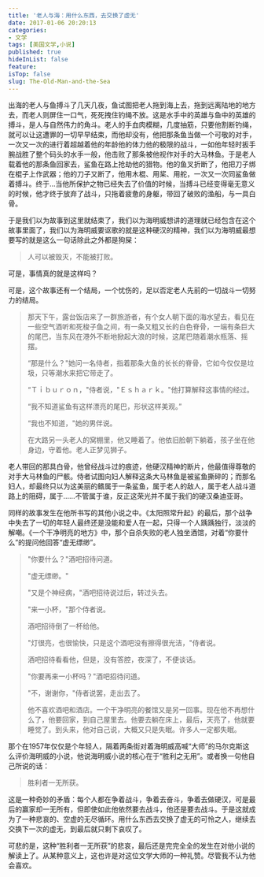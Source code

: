 ```yaml
---
title: '老人与海：用什么东西，去交换了虚无'
date: 2017-01-06 20:20:13
categories:
- 文学
tags: [美国文学,小说]
published: true
hideInList: false
feature: 
isTop: false
slug: The-Old-Man-and-the-Sea
---
```

  出海的老人与鱼搏斗了几天几夜，鱼试图把老人拖到海上去，拖到远离陆地的地方去，而老人则屏住一口气，死死拽住钓绳不放。这是水手中的英雄与鱼中的英雄的搏斗，是人与自然伟力的角斗。老人的手血肉模糊，几度抽筋，只要他割断钓绳，就可以让这遭罪的一切早早结束，而他却没有，他把那条鱼当做一个可敬的对手，一次又一次的进行着超越着他的年龄他的体力他的极限的战斗，一如他年轻时扳手腕战胜了整个码头的水手一般，他击败了那条被他视作对手的大马林鱼。于是老人载着他的那条鱼回家去，鲨鱼在路上抢劫他的猎物。他的鱼叉折断了，他把刀子绑在棍子上作武器；他的刀子又断了，他用木棍、用桨、用舵，一次又一次同鲨鱼做着搏斗。终于…当他所保护之物已经失去了价值的时候，当搏斗已经变得毫无意义的时候，他才终于放弃了战斗，只拖着疲惫的身躯，带回了破败的渔船，与一具白骨。 

  于是我们以为故事到这里就结束了，我们以为海明威想讲的道理就已经包含在这个故事里面了，我们以为海明威要讴歌的就是这种硬汉的精神，我们以为海明威最想要写的就是这么一句话除此之外都是狗屎：

> 人可以被毁灭，不能被打败。

  可是，事情真的就是这样吗？

  可是，这个故事还有一个结局，一个忧伤的，足以否定老人先前的一切战斗一切努力的结局。

> 那天下午，露台饭店来了一群旅游者，有个女人朝下面的海水望去，看见在一些空气酒听和死梭子鱼之间，有一条又粗又长的白色脊骨，一端有条巨大的尾巴，当东风在港外不断地掀起大浪的时候，这尾巴随着潮水瓶落、摇摆。
>
> “那是什么？"她问一名侍者，指着那条大鱼的长长的脊骨，它如今仅仅是垃圾，只等潮水来把它带走了。
>
> “Ｔｉｂｕｒｏｎ，"侍者说，"Ｅｓｈａｒｋ。"他打算解释这事情的经过。
>
> “我不知道鲨鱼有这样漂亮的尾巴，形状这样美观。”
>
> “我也不知道，"她的男伴说。
>
> 在大路另一头老人的窝棚里，他又睡着了。他依旧脸朝下躺着，孩子坐在他身边，守着他。老人正梦见狮子。

  老人带回的那具白骨，他曾经战斗过的痕迹，他硬汉精神的断片，他最值得尊敬的对手大马林鱼的尸骸。侍者试图向妇人解释这条大马林鱼是被鲨鱼撕碎的；而那名妇人，却最终只以为这美丽的鳍属于一条鲨鱼，属于老人的敌人，属于老人战斗道路上的阻碍，属于……不管属于谁，反正这荣光并不属于我们的硬汉桑迪亚哥。

  同样的故事发生在他所书写的其他小说之中。《太阳照常升起》的最后，那个战争中失去了一切的年轻人最终还是没能和爱人在一起，只得一个人踽踽独行，淡淡的解嘲。《一个干净明亮的地方》中，那个自杀失败的老人独坐酒馆，对着“你要什么”的提问他回答“虚无缥缈”。

>"你要什么？"酒吧招待问道。
>
> "虚无缥缈。" 
>
> "又是个神经病，"酒吧招待说过后，转过头去。
>
> "来一小杯，"那个侍者说。
>
> 酒吧招待倒了一杯给他。
>
> "灯很亮，也很愉快，只是这个酒吧没有擦得很光洁，"侍者说。
>
> 酒吧招待看看他，但是，没有答腔，夜深了，不便谈话。 
>
> "你要再来一小杯吗？"酒吧招待问道。 
>
> "不，谢谢你，"侍者说罢，走出去了。
>
> 他不喜欢酒吧和酒店。一个干净明亮的餐馆又是另一回事。现在他不再想什么了，他要回家，到自己屋里去。他要去躺在床上，最后，天亮了，他就要睡觉了。到头来，他对自己说，大概又只是失眠。许多人一定都失眠。

  那个在1957年仅仅是个年轻人，隔着两条街对着海明威高喊“大师”的马尔克斯这么评价海明威的小说，他说海明威小说的核心在于“胜利之无用”。或者换一句他自己所说的话：

> 胜利者一无所获。

  这是一种奇妙的矛盾：每个人都在争着战斗，争着去奋斗，争着去做硬汉，可是最后的赢家却一无所有，但即使如此他依然要去战斗，他还是要去战斗。于是这就成为了一种悲哀的、空虚的无尽循环。用什么东西去交换了虚无的可怜之人，继续去交换下一次的虚无，到最后就只剩下哀叹了。

  可悲的是，这种“胜利者一无所获”的悲哀，最后还是完完全全的发生在对他小说的解读上了。从某种意义上，这也许是对这位文学大师的一种礼赞。尽管我不认为他会喜欢。

